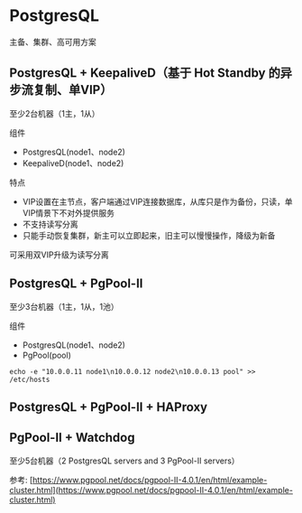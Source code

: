 # PostgresQL

主备、集群、高可用方案

## PostgresQL + KeepaliveD（基于 Hot Standby 的异步流复制、单VIP）

至少2台机器（1主，1从）

组件
- PostgresQL(node1、node2)
- KeepaliveD(node1、node2)

特点
- VIP设置在主节点，客户端通过VIP连接数据库，从库只是作为备份，只读，单VIP情景下不对外提供服务
- 不支持读写分离
- 只能手动恢复集群，新主可以立即起来，旧主可以慢慢操作，降级为新备

可采用双VIP升级为读写分离

## PostgresQL + PgPool-II

至少3台机器（1主，1从，1池）

组件
- PostgresQL(node1、node2)
- PgPool(pool)

```
echo -e "10.0.0.11 node1\n10.0.0.12 node2\n10.0.0.13 pool" >> /etc/hosts
```

## PostgresQL + PgPool-II + HAProxy


## PgPool-II + Watchdog

至少5台机器（2 PostgresQL servers and 3 PgPool-II servers）

参考: [https://www.pgpool.net/docs/pgpool-II-4.0.1/en/html/example-cluster.html](https://www.pgpool.net/docs/pgpool-II-4.0.1/en/html/example-cluster.html)
